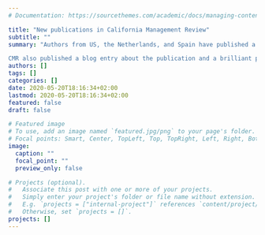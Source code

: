 ```yaml
---
# Documentation: https://sourcethemes.com/academic/docs/managing-content/

title: "New publications in California Management Review"
subtitle: ""
summary: "Authors from US, the Netherlands, and Spain have published a practical guide for the adoption of AI technologies in Marketing, following the data science standard CRISP-DM. The paper was published in California Management Review (CMR) in July 2019, one of the most relevant publications in management (impact factor of 5.0).

CMR also published a blog entry about the publication and a brilliant promo video:"
authors: []
tags: []
categories: []
date: 2020-05-20T18:16:34+02:00
lastmod: 2020-05-20T18:16:34+02:00
featured: false
draft: false

# Featured image
# To use, add an image named `featured.jpg/png` to your page's folder.
# Focal points: Smart, Center, TopLeft, Top, TopRight, Left, Right, BottomLeft, Bottom, BottomRight.
image:
  caption: ""
  focal_point: ""
  preview_only: false

# Projects (optional).
#   Associate this post with one or more of your projects.
#   Simply enter your project's folder or file name without extension.
#   E.g. `projects = ["internal-project"]` references `content/project/deep-learning/index.md`.
#   Otherwise, set `projects = []`.
projects: []
---
```

